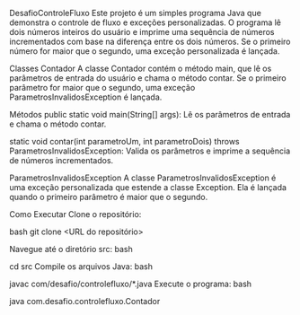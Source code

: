 DesafioControleFluxo
Este projeto é um simples programa Java que demonstra o controle de fluxo e exceções personalizadas. 
O programa lê dois números inteiros do usuário e imprime uma sequência de números incrementados com base na diferença entre os dois números.
Se o primeiro número for maior que o segundo, uma exceção personalizada é lançada.

Classes
Contador
A classe Contador contém o método main, que lê os parâmetros de entrada do usuário e chama o método contar. 
Se o primeiro parâmetro for maior que o segundo, uma exceção ParametrosInvalidosException é lançada.

Métodos
public static void main(String[] args):
Lê os parâmetros de entrada e chama o método contar.

static void contar(int parametroUm, int parametroDois) throws ParametrosInvalidosException:
Valida os parâmetros e imprime a sequência de números incrementados.

ParametrosInvalidosException
A classe ParametrosInvalidosException é uma exceção personalizada que estende a classe Exception. 
Ela é lançada quando o primeiro parâmetro é maior que o segundo.

Como Executar
Clone o repositório:

bash
git clone <URL do repositório>

Navegue até o diretório src:
bash

cd src
Compile os arquivos Java:
bash

javac com/desafio/controlefluxo/*.java
Execute o programa:
bash

java com.desafio.controlefluxo.Contador
